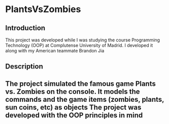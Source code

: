 # PlantsVsZombies

## Introduction
This project was developed while I was studying the course Programming Technology (OOP) at Complutense University of Madrid. I developed it along with my American teammate Brandon Jia

## Description
The project simulated the famous game Plants vs. Zombies on the console. It models the commands and the game items (zombies, plants, sun coins, etc) as objects
The project was developed with the OOP principles in mind
-
